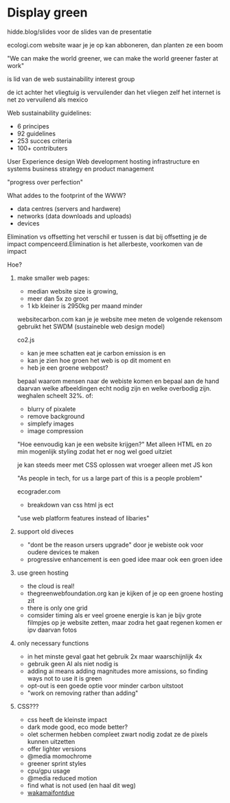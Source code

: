 # Display green

hidde.blog/slides voor de slides van de presentatie

ecologi.com website waar je je op kan abboneren, dan planten ze een boom

"We can make the world greener, we can make the world greener faster at work"

is lid van de web sustainability interest group 

de ict achter het vliegtuig is vervuilender dan het vliegen zelf
het internet is net zo vervuilend als mexico

Web sustainability guidelines:
- 6 principes 
- 92 guidelines 
- 253 succes criteria 
- 100+ contributers

User Experience design
Web development
hosting infrastructure  en systems
business strategy en product management
 

"progress over perfection"

What addes to the footprint of the WWW?
- data centres (servers and hardwere)
- networks (data downloads and uploads)
- devices 

Elimination vs offsetting
het verschil er tussen is dat bij offsetting je de impact compenceerd.Elimination is het allerbeste, voorkomen van de impact

Hoe?
1. make smaller web pages:
    - median website size is growing, 
    - meer dan 5x zo groot
    - 1 kb kleiner is 2950kg per maand minder 

    websitecarbon.com kan je je website mee meten
    de volgende rekensom gebruikt het SWDM (sustaineble web design model)

    co2.js 
    - kan je mee schatten eat je carbon emission is en 
    - kan je zien hoe groen het web is op dit moment en 
    - heb je een groene webpost?
    
    bepaal waarom mensen naar de webiste komen en bepaal aan de hand daarvan welke afbeeldingen echt nodig zijn en welke overbodig zijn. weghalen scheelt 32%. of:
    - blurry of pixalete
    - remove background
    - simplefy images
    - image compression

    "Hoe eenvoudig kan je een website krijgen?" Met alleen HTML en zo min mogenlijk styling zodat het er nog wel goed uitziet

    je kan steeds meer met CSS oplossen wat vroeger alleen met JS kon

    "As people in tech, for us a large part of this is a people problem"

    ecograder.com 
    - breakdown van css html js ect

    "use web platform features instead of libaries"

2. support old diveces
    - "dont be the reason ursers upgrade" door je webiste ook voor oudere devices te maken
    - progressive enhancement is een goed idee maar ook een groen idee

3. use green hosting
    - the cloud is real!
    - thegreenwebfoundation.org kan je kijken of je op een groene hosting zit
    - there is only one grid 
    - comsider timing als er veel groene energie is kan je bijv grote filmpjes op je website zetten, maar zodra het gaat regenen komen er ipv daarvan fotos 

4. only necessary functions
    - in het minste geval gaat het gebruik 2x maar waarschijnlijk 4x
    - gebruik geen AI als niet nodig is
    - adding ai means adding magnitudes more amissions, so finding ways not to use it is green
    - opt-out is een goede optie voor minder carbon uitstoot
    - "work on removing rather than adding"

5. CSS???
    - css heeft de kleinste impact
    - dark mode good, eco mode better? 
    - olet schermen hebben compleet zwart nodig zodat ze de pixels kunnen uitzetten
    - offer lighter versions
    - @media momochrome 
    - greener sprint styles
    - cpu/gpu usage
    - @media reduced motion 
    - find what is not used (en haal dit weg)
    - [wakamaifontdue](https://wakamaifondue.com/)


